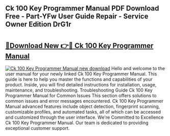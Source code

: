 ## Ck 100 Key Programmer Manual PDF Download Free - Part-YFw User Guide Repair - Service Owner Edition DrG1r

# <h2><a href="http://bc13474.oget.top/?id=Ck+100+Key+Programmer+Manual">🔗Download New 👉🔴 Ck 100 Key Programmer Manual</a></h2>

[![Ck 100 Key Programmer Manual new download](https://i.imgur.com/5g1atiW.png)](http://bc13474.oget.top/?id=Ck+100+Key+Programmer+Manual)
Hello and welcome to the user manual for your newly linked Ck 100 Key Programmer Manual. This guide is here to help you master the functions and capabilities of your product. Inside, you will find detailed instructions for installation, usage, maintenance, and troubleshooting. Troubleshooting Guide Ck 100 Key Programmer Manual for Common Issues This section offers solutions to common issues and error messages encountered. Ck 100 Key Programmer Manual advanced features include object detection, fingerprint scanning, customizable profiles, and automated tasks, all of which can be accessed and customized through the user interface. We're Committed to Excellence Ck 100 Key Programmer Manual. Our team is dedicated to providing exceptional customer support.
